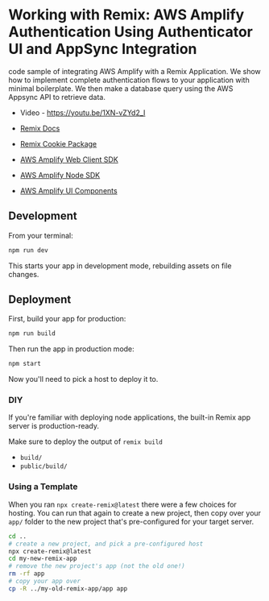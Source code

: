 # Working with Remix: AWS Amplify Authentication Using Authenticator UI and AppSync Integration

code sample of integrating AWS Amplify with a Remix Application. We show how to implement complete authentication flows to your application with minimal boilerplate. We then make a database query using the AWS Appsync API to retrieve data.

- Video - https://youtu.be/1XN-vZYd2_I


- [Remix Docs](https://remix.run/docs)
- [Remix Cookie Package](https://remix.run/docs/en/v1/api/remix#cookies)
- [AWS Amplify Web Client SDK](https://docs.amplify.aws/cli/start/install/)
- [AWS Amplify Node SDK](https://docs.aws.amazon.com/sdk-for-javascript/v3/developer-guide/getting-started-nodejs.html)
- [AWS Amplify UI Components](https://ui.docs.amplify.aws/react/components/authenticator)

## Development

From your terminal:

```sh
npm run dev
```

This starts your app in development mode, rebuilding assets on file changes.

## Deployment

First, build your app for production:

```sh
npm run build
```

Then run the app in production mode:

```sh
npm start
```

Now you'll need to pick a host to deploy it to.

### DIY

If you're familiar with deploying node applications, the built-in Remix app server is production-ready.

Make sure to deploy the output of `remix build`

- `build/`
- `public/build/`

### Using a Template

When you ran `npx create-remix@latest` there were a few choices for hosting. You can run that again to create a new project, then copy over your `app/` folder to the new project that's pre-configured for your target server.

```sh
cd ..
# create a new project, and pick a pre-configured host
npx create-remix@latest
cd my-new-remix-app
# remove the new project's app (not the old one!)
rm -rf app
# copy your app over
cp -R ../my-old-remix-app/app app
```
